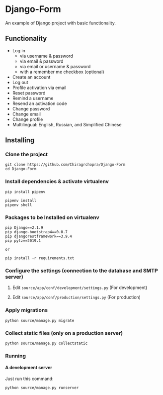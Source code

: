 # Django-Form

An example of Django project with basic functionality.

## Functionality

- Log in
    - via username & password
    - via email & password
    - via email or username & password
    - with a remember me checkbox (optional)
- Create an account
- Log out
- Profile activation via email
- Reset password
- Remind a username
- Resend an activation code
- Change password
- Change email
- Change profile
- Multilingual: English, Russian, and Simplified Chinese


## Installing

### Clone the project

```
git clone https://github.com/Chiragrchopra/Django-Form
cd Django-Form
```

### Install dependencies & activate virtualenv

```
pip install pipenv

pipenv install
pipenv shell
```
### Packages to be Installed on virtualenv

```
pip Django==2.1.9
pip django-bootstrap4==0.0.7
pip djangorestframework==3.9.4
pip pytz==2019.1
```
    or

```
pip install -r requirements.txt

```
### Configure the settings (connection to the database and SMTP server)

1. Edit `source/app/conf/development/settings.py` (For development)

2. Edit `source/app/conf/production/settings.py` (For production)


### Apply migrations

```
python source/manage.py migrate
```


### Collect static files (only on a production server)

```
python source/manage.py collectstatic
```

### Running

#### A development server

Just run this command:

```
python source/manage.py runserver
```
